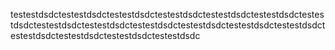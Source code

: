 testestdsdctestestdsdctestestdsdctestestdsdctestestdsdctestestdsdctestestdsdctestestdsdctestestdsdctestestdsdctestestdsdctestestdsdctestestdsdctestestdsdctestestdsdctestestdsdctestestdsdc